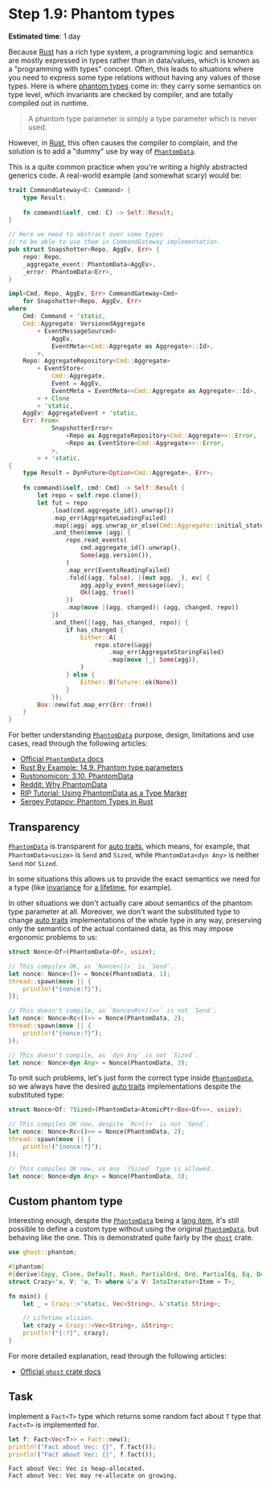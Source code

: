 Step 1.9: Phantom types
=======================

__Estimated time__: 1 day

Because [Rust] has a rich type system, a programming logic and semantics are mostly expressed in types rather than in data/values, which is known as a "programming with types" concept. Often, this leads to situations where you need to express some type relations without having any values of those types. Here is where [phantom types][5] come in: they carry some semantics on type level, which invariants are checked by compiler, and are totally compiled out in runtime.

> A phantom type parameter is simply a type parameter which is never used.

However, in [Rust], this often causes the compiler to complain, and the solution is to add a "dummy" use by way of [`PhantomData`].

This is a quite common practice when you're writing a highly abstracted generics code. A real-world example (and somewhat scary) would be:
```rust
trait CommandGateway<C: Command> {
    type Result;
    
    fn command(&self, cmd: C) -> Self::Result;
}

// Here we need to abstract over some types
// to be able to use them in CommandGateway implementation.
pub struct Snapshotter<Repo, AggEv, Err> {
    repo: Repo,
    _aggregate_event: PhantomData<AggEv>,
    _error: PhantomData<Err>,
}

impl<Cmd, Repo, AggEv, Err> CommandGateway<Cmd>
    for Snapshotter<Repo, AggEv, Err>
where
    Cmd: Command + 'static,
    Cmd::Aggregate: VersionedAggregate
        + EventMessageSourced<
            AggEv,
            EventMeta<<Cmd::Aggregate as Aggregate>::Id>,
        >,
    Repo: AggregateRepository<Cmd::Aggregate>
        + EventStore<
            Cmd::Aggregate,
            Event = AggEv,
            EventMeta = EventMeta<<Cmd::Aggregate as Aggregate>::Id>,
        > + Clone
        + 'static,
    AggEv: AggregateEvent + 'static,
    Err: From<
            SnapshotterError<
                <Repo as AggregateRepository<Cmd::Aggregate>>::Error,
                <Repo as EventStore<Cmd::Aggregate>>::Error,
            >,
        > + 'static,
{
    type Result = DynFuture<Option<Cmd::Aggregate>, Err>;
    
    fn command(&self, cmd: Cmd) -> Self::Result {
        let repo = self.repo.clone();
        let fut = repo
            .load(cmd.aggregate_id().unwrap())
            .map_err(AggregateLoadingFailed)
            .map(|agg| agg.unwrap_or_else(Cmd::Aggregate::initial_state))
            .and_then(move |agg| {
                repo.read_events(
                    cmd.aggregate_id().unwrap(),
                    Some(agg.version()),
                )
                .map_err(EventsReadingFailed)
                .fold((agg, false), |(mut agg, _), ev| {
                    agg.apply_event_message(&ev);
                    Ok((agg, true))
                })
                .map(move |(agg, changed)| (agg, changed, repo))
            })
            .and_then(|(agg, has_changed, repo)| {
                if has_changed {
                    Either::A(
                        repo.store(&agg)
                            .map_err(AggregateStoringFailed)
                            .map(move |_| Some(agg)),
                    )
                } else {
                    Either::B(future::ok(None))
                }
            });
        Box::new(fut.map_err(Err::from))
    }
}
```

For better understanding [`PhantomData`] purpose, design, limitations and use cases, read through the following articles:
- [Official `PhantomData` docs][`PhantomData`]
- [Rust By Example: 14.9. Phantom type parameters][1]
- [Rustonomicon: 3.10. PhantomData][2]
- [Reddit: Why PhantomData][3]
- [RIP Tutorial: Using PhantomData as a Type Marker][4]
- [Sergey Potapov: Phantom Types in Rust][6]




## Transparency

[`PhantomData`] is transparent for [auto traits][7], which means, for example, that `PhantomData<usize>` is `Send` and `Sized`, while `PhantomData<dyn Any>` is neither `Send` nor `Sized`.

In some situations this allows us to provide the exact semantics we need for a type (like [invariance][8] for [a lifetime][9], for example). 

In other situations we don't actually care about semantics of the phantom type parameter at all. Moreover, we don't want the substituted type to change [auto traits][7] implementations of the whole type in any way, preserving only the semantics of the actual contained data, as this may impose ergonomic problems to us:
```rust
struct Nonce<Of>(PhantomData<Of>, usize);

// This compiles OK, as `Nonce<()>` is `Send`.
let nonce: Nonce<()> = Nonce(PhantomData, 1);
thread::spawn(move || {
    println!("{nonce:?}");
});

// This doesn't compile, as `Nonce<Rc<()>>` is not `Send`.
let nonce: Nonce<Rc<()>> = Nonce(PhantomData, 2);
thread::spawn(move || {
    println!("{nonce:?}");
});

// This doesn't compile, as `dyn Any` is not `Sized`.
let nonce: Nonce<dyn Any> = Nonce(PhantomData, 3);
```

To omit such problems, let's just form the correct type inside [`PhantomData`], so we always have the desired [auto traits][7] implementations despite the substituted type:
```rust
struct Nonce<Of: ?Sized>(PhantomData<AtomicPtr<Box<Of>>>, usize);

// This compiles OK now, despite `Rc<()>` is not `Send`.
let nonce: Nonce<Rc<()>> = Nonce(PhantomData, 2);
thread::spawn(move || {
    println!("{nonce:?}");
});

// This compiles OK now, as any `?Sized` type is allowed.
let nonce: Nonce<dyn Any> = Nonce(PhantomData, 3);
```




## Custom phantom type

Interesting enough, despite the [`PhantomData`] being a [lang item][10], it's still possible to define a custom type without using the original [`PhantomData`], but behaving like the one. This is demonstrated quite fairly by the [`ghost`] crate.

```rust
use ghost::phantom;

#[phantom]
#[derive(Copy, Clone, Default, Hash, PartialOrd, Ord, PartialEq, Eq, Debug)]
struct Crazy<'a, V: 'a, T> where &'a V: IntoIterator<Item = T>;

fn main() {
    let _ = Crazy::<'static, Vec<String>, &'static String>;

    // Lifetime elision.
    let crazy = Crazy::<Vec<String>, &String>;
    println!("{:?}", crazy);
}
```

For more detailed explanation, read through the following articles:
- [Official `ghost` crate docs][`ghost`]




## Task

Implement a `Fact<T>` type which returns some random fact about `T` type that `Fact<T>` is implemented for.

```rust
let f: Fact<Vec<T>> = Fact::new();
println!("Fact about Vec: {}", f.fact());
println!("Fact about Vec: {}", f.fact());
```
```
Fact about Vec: Vec is heap-allocated.
Fact about Vec: Vec may re-allocate on growing.
```




[`ghost`]: https://docs.rs/ghost
[`PhantomData`]: https://doc.rust-lang.org/std/marker/struct.PhantomData.html
[Rust]: https://www.rust-lang.org

[1]: https://doc.rust-lang.org/rust-by-example/generics/phantom.html
[2]: https://doc.rust-lang.org/nomicon/phantom-data.html
[3]: https://www.reddit.com/r/rust/comments/8oqj14/why_phantomdata
[4]: https://riptutorial.com/rust/example/24109/using-phantomdata-as-a-type-marker
[5]: https://stackoverflow.com/questions/28247543/motivation-behind-phantom-types
[6]: https://www.greyblake.com/blog/phantom-types-in-rust
[7]: https://doc.rust-lang.org/stable/reference/special-types-and-traits.html#auto-traits
[8]: https://docs.rs/variance/0.1.3/src/variance/lib.rs.html#16
[9]: https://docs.rs/variance/0.1.3/src/variance/lib.rs.html#92
[10]: https://manishearth.github.io/blog/2017/01/11/rust-tidbits-what-is-a-lang-item

